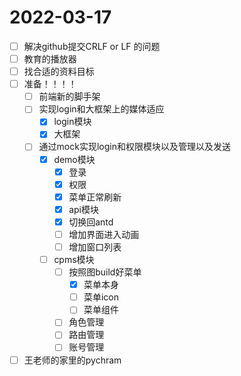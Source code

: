 # 2022-03-17
 - [ ] 解决github提交CRLF or LF 的问题
 - [ ] 教育的播放器
 - [ ] 找合适的资料目标
 - [ ] 准备！！！！
   - [ ] 前端新的脚手架
   - [ ] 实现login和大框架上的媒体适应
     - [x] login模块
     - [x] 大框架
   - [ ] 通过mock实现login和权限模块以及管理以及发送
     - [x] demo模块
       - [x] 登录
       - [x] 权限
       - [x] 菜单正常刷新
       - [x] api模块
       - [x] 切换回antd
       - [ ] 增加界面进入动画
       - [ ] 增加窗口列表
     - [ ] cpms模块
       - [ ] 按照图build好菜单
         - [x] 菜单本身
         - [ ] 菜单icon
         - [ ] 菜单组件
       - [ ] 角色管理
       - [ ] 路由管理
       - [ ] 账号管理
 - [ ] 王老师的家里的pychram